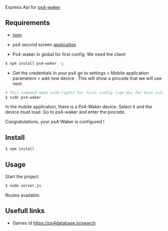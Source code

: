 Express Api for [ps4-waker](https://www.npmjs.com/package/ps4-waker)

## Requirements ##
- [npm](https://www.digitalocean.com/community/tutorials/how-to-install-node-js-on-ubuntu-18-04)
- ps4 second screen [application](https://play.google.com/store/apps/details?id=com.playstation.mobile2ndscreen&hl=fr) 

- Ps4-waker in global for first config. We need the client
```bash
$ npm install ps4-waker -g
```

- Get the credentials
In your ps4 go to settings > Mobile application parameters > add new device . This will show a pincode that we will use next.

```bash
# This command need sudo rights for first config (see doc for more informations)
$ sudo ps4-waker
```
In the mobile application, there is a Ps4-Waker device. Select it and the device must load.
Go to ps4-waker and enter the pincode.

Congratulations, your ps4-Waker is configured !

## Install ##
```bash
$ npm install
```

## Usage ##
Start the project
```bash
$ node server.js
```

Routes available: 


## Usefull links ##
- Games id https://ps4database.io/search